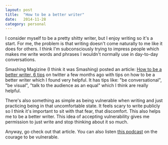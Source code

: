 ```yaml
---
layout: post
title:  "How to be a better writer"
date:   2014-11-28
category: personal
---
```


I consider myself to be a pretty shitty writer, but I enjoy writing so it's a start. For me, the problem is that writing doesn't come naturally to me like it does for others. I think I'm subconsciously trying to impress people which makes me write words and phrases I wouldn't normally use in day-to-day conversations. 

Smashing Magizine (I think it was Smashing) posted an article: [How to be a better writer, 6 tips](http://www.bakadesuyo.com/2014/11/how-to-be-a-better-writer/) on twitter a few months ago with tips on how to be a better writer which I found very helpful. It has tips like: "be conversational", "be visual", "talk to the audience as an equal" which I think are really helpful.

There's also something as simple as being vulnerable when writing and just practicing being in that uncomfortable state. It feels scary to write publicly so I think it's important to sit with that fear, that discomfort. This also helps me to be a better writer. This idea of accepting vulnerability gives me permission to just write and stop thinking about it so much.

Anyway, go check out that article. You can also listen [this podcast](http://www.onbeing.org/program/brene-brown-on-vulnerability/4928/audio) on the courage to be vulnerable.